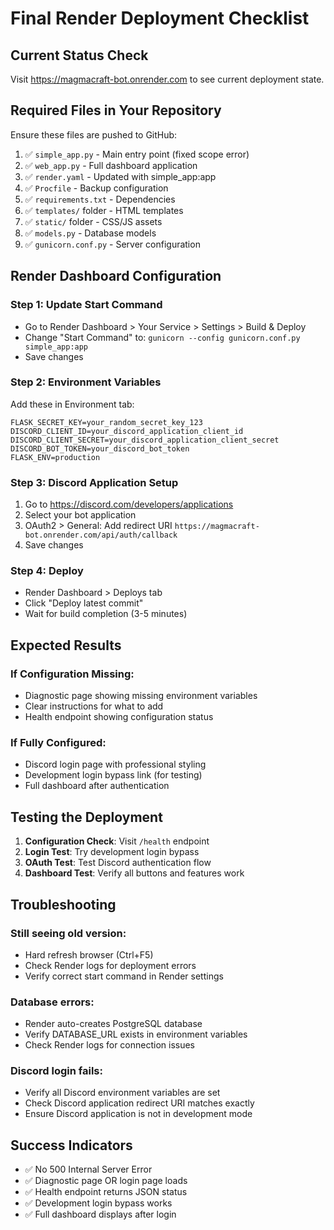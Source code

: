 # Final Render Deployment Checklist

## Current Status Check
Visit https://magmacraft-bot.onrender.com to see current deployment state.

## Required Files in Your Repository
Ensure these files are pushed to GitHub:

1. ✅ `simple_app.py` - Main entry point (fixed scope error)
2. ✅ `web_app.py` - Full dashboard application 
3. ✅ `render.yaml` - Updated with simple_app:app
4. ✅ `Procfile` - Backup configuration
5. ✅ `requirements.txt` - Dependencies
6. ✅ `templates/` folder - HTML templates
7. ✅ `static/` folder - CSS/JS assets
8. ✅ `models.py` - Database models
9. ✅ `gunicorn.conf.py` - Server configuration

## Render Dashboard Configuration

### Step 1: Update Start Command
- Go to Render Dashboard > Your Service > Settings > Build & Deploy
- Change "Start Command" to: `gunicorn --config gunicorn.conf.py simple_app:app`
- Save changes

### Step 2: Environment Variables
Add these in Environment tab:

```
FLASK_SECRET_KEY=your_random_secret_key_123
DISCORD_CLIENT_ID=your_discord_application_client_id
DISCORD_CLIENT_SECRET=your_discord_application_client_secret
DISCORD_BOT_TOKEN=your_discord_bot_token
FLASK_ENV=production
```

### Step 3: Discord Application Setup
1. Go to https://discord.com/developers/applications
2. Select your bot application
3. OAuth2 > General: Add redirect URI
   `https://magmacraft-bot.onrender.com/api/auth/callback`
4. Save changes

### Step 4: Deploy
- Render Dashboard > Deploys tab
- Click "Deploy latest commit"
- Wait for build completion (3-5 minutes)

## Expected Results

### If Configuration Missing:
- Diagnostic page showing missing environment variables
- Clear instructions for what to add
- Health endpoint showing configuration status

### If Fully Configured:
- Discord login page with professional styling
- Development login bypass link (for testing)
- Full dashboard after authentication

## Testing the Deployment

1. **Configuration Check**: Visit `/health` endpoint
2. **Login Test**: Try development login bypass
3. **OAuth Test**: Test Discord authentication flow
4. **Dashboard Test**: Verify all buttons and features work

## Troubleshooting

### Still seeing old version:
- Hard refresh browser (Ctrl+F5)
- Check Render logs for deployment errors
- Verify correct start command in Render settings

### Database errors:
- Render auto-creates PostgreSQL database
- Verify DATABASE_URL exists in environment variables
- Check Render logs for connection issues

### Discord login fails:
- Verify all Discord environment variables are set
- Check Discord application redirect URI matches exactly
- Ensure Discord application is not in development mode

## Success Indicators
- ✅ No 500 Internal Server Error
- ✅ Diagnostic page OR login page loads
- ✅ Health endpoint returns JSON status
- ✅ Development login bypass works
- ✅ Full dashboard displays after login